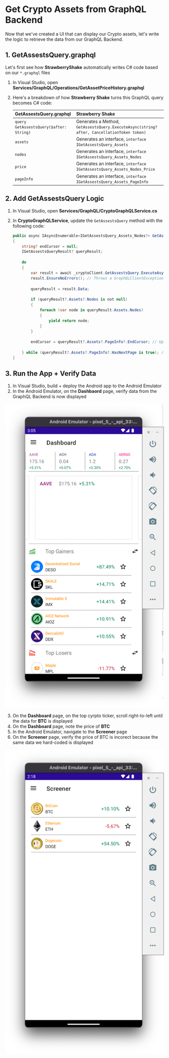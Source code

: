 # Get Crypto Assets from GraphQL Backend

Now that we've created a UI that can display our Crypto assets, let's write the logic to retrieve the data from our GraphQL Backend.

## 1. GetAssestsQuery.graphql

Let's first see how **StrawberryShake** automatically writes C# code based on our `*.graphql` files

1. In Visual Studio, open **Services/GraphQL/Operations/GetAssetPriceHistory.graphql**
2. Here's a breakdown of how **Strawberry Shake** turns this GraphQL query becomes C# code:

    | GetAssestsQuery.graphql | Strawberry Shake |
    | ----------------------  | ---------------- |
    | `query GetAssestsQuery($after: String)`| Generates a Method, `GetAssestsQuery.ExecuteAsync(string? after, CancellationToken token)` |
    | `assets` | Generates an interface, `interface IGetAssestsQuery_Assets` |
    | `nodes` | Generates an interface, `interface IGetAssestsQuery_Assets_Nodes` |
    | `price` | Generates an interface, `interface IGetAssestsQuery_Assets_Nodes_Price` |
    | `pageInfo` | Generates an interface, `interface IGetAssestsQuery_Assets_PageInfo` |

## 2. Add GetAssestsQuery Logic

1. In Visual Studio, open **Services/GraphQL/CryptoGraphQLService.cs**
2. In **CryptoGraphQLService**, update the `GetAssestsQuery` method with the following code:

    ```cs
	public async IAsyncEnumerable<IGetAssestsQuery_Assets_Nodes?> GetAssestsQuery([EnumeratorCancellation] CancellationToken token)
	{
		string? endCursor = null;
		IGetAssestsQueryResult? queryResult;

		do
		{
			var result = await _cryptoClient.GetAssestsQuery.ExecuteAsync(endCursor, token).ConfigureAwait(false); // Executes the GetAssestsQuery
			result.EnsureNoErrors(); // Throws a GraphQLClientException if the GraphQL Server returns an error

			queryResult = result.Data;

			if (queryResult?.Assets?.Nodes is not null)
			{
				foreach (var node in queryResult.Assets.Nodes)
				{
					yield return node;
				}
			}

			endCursor = queryResult?.Assets?.PageInfo?.EndCursor; // Upates the endCursor (used for pagination)

		} while (queryResult?.Assets?.PageInfo?.HasNextPage is true); // Continues executing until HasNextPage is false
	}
    ```

## 3. Run the App + Verify Data

1. In Visual Studio, build + deploy the Android app to the Android Emulator
2. In the Android Emulator, on the **Dashbaord** page, verify data from the GraphQL Backend is now displayed

![Dashboard Data](../images/dashboard_after_getassetsquery.png)

3. On the **Dashboard** page, on the top cyrpto ticker, scroll right-to-left until the data for **BTC** is displayed
4. On the **Dashboard** page, note the price of **BTC**
5. In the Android Emulator, navigate to the **Screener** page
6. On the **Screener** page, verify the price of BTC is incorect because the same data we hard-coded is displayed

![Screener Page Hardcoded Data](../images/screenerpage_hardcoded_data.png)